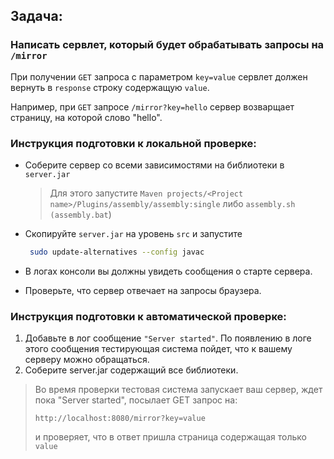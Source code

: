 ## Задача:

### Написать сервлет, который будет обрабатывать запросы на `/mirror`

При получении `GET` запроса с параметром `key=value` сервлет должен вернуть в `response` строку содержащую `value`.

Например, при `GET` запросе `/mirror?key=hello` сервер возварщает страницу, на которой слово "hello".

### Инструкция подготовки к локальной проверке:

- Соберите сервер со всеми зависимостями на библиотеки в `server.jar`
  > Для этого запустите `Maven projects/<Project name>/Plugins/assembly/assembly:single`
либо `assembly.sh` `(assembly.bat`)

- Скопируйте `server.jar` на уровень `src` и запустите
  ```bash
   sudo update-alternatives --config javac
   ```
- В логах консоли вы должны увидеть сообщения о старте сервера.
- Проверьте, что сервер отвечает на запросы браузера.

### Инструкция подготовки к автоматической проверке:

1. Добавьте в лог сообщение `"Server started"`. По появлению в логе этого сообщения тестирующая система пойдет, что к вашему серверу можно обращаться.
2. Соберите server.jar содержащий все библиотеки.

> Во время проверки тестовая система запускает ваш сервер, ждет пока "Server started", посылает GET запрос на:
> 
> `http://localhost:8080/mirror?key=value`
> 
> и проверяет, что в ответ пришла страница содержащая только `value`
